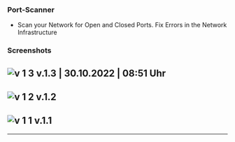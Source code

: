 ### Port-Scanner
- Scan your Network for Open and Closed Ports. Fix Errors in the Network Infrastructure
### Screenshots
![v 1 3](https://user-images.githubusercontent.com/109308073/198869210-c0269732-20a2-4256-9aee-2da2339739f3.jpg) 
v.1.3 | 30.10.2022 | 08:51 Uhr
---
![v 1 2](https://user-images.githubusercontent.com/109308073/198869209-ef5a74ec-cc89-47eb-80ac-80e08d7163da.jpg) v.1.2
---
![v 1 1](https://user-images.githubusercontent.com/109308073/198869207-1ab83a36-1132-46a8-a155-80c6b827eeb3.jpg) v.1.1
----
----
